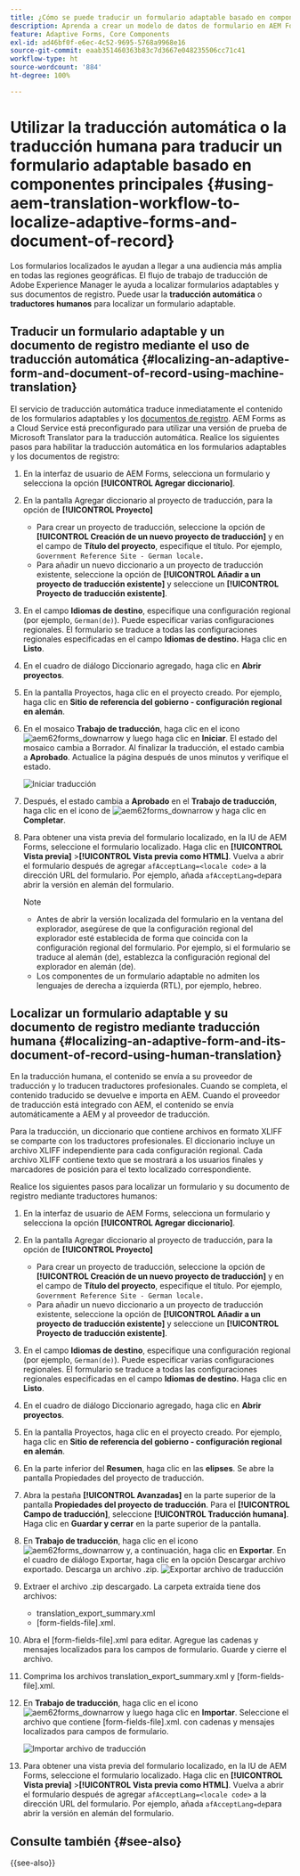 ```yaml
---
title: ¿Cómo se puede traducir un formulario adaptable basado en componentes principales?
description: Aprenda a crear un modelo de datos de formulario en AEM Forms, probarlo con datos y servicios de ejemplo y configurar varias opciones para un modelo.
feature: Adaptive Forms, Core Components
exl-id: ad46bf0f-e6ec-4c52-9695-5768a9968e16
source-git-commit: eaab351460363b83c7d3667e048235506cc71c41
workflow-type: ht
source-wordcount: '884'
ht-degree: 100%

---
```


# Utilizar la traducción automática o la traducción humana para traducir un formulario adaptable basado en componentes principales {#using-aem-translation-workflow-to-localize-adaptive-forms-and-document-of-record}

Los formularios localizados le ayudan a llegar a una audiencia más amplia en todas las regiones geográficas. El flujo de trabajo de traducción de Adobe Experience Manager le ayuda a localizar formularios adaptables y sus documentos de registro. Puede usar la **traducción automática** o **traductores humanos** para localizar un formulario adaptable.

## Traducir un formulario adaptable y un documento de registro mediante el uso de traducción automática {#localizing-an-adaptive-form-and-document-of-record-using-machine-translation}

El servicio de traducción automática traduce inmediatamente el contenido de los formularios adaptables y los [documentos de registro](/help/forms/generate-document-of-record-core-components.md). AEM Forms as a Cloud Service está preconfigurado para utilizar una versión de prueba de Microsoft Translator para la traducción automática. Realice los siguientes pasos para habilitar la traducción automática en los formularios adaptables y los documentos de registro:

1. En la interfaz de usuario de AEM Forms, selecciona un formulario y selecciona la opción **[!UICONTROL Agregar diccionario]**.
1. En la pantalla Agregar diccionario al proyecto de traducción, para la opción de **[!UICONTROL Proyecto]**

   * Para crear un proyecto de traducción, seleccione la opción de **[!UICONTROL Creación de un nuevo proyecto de traducción]** y en el campo de **Título del proyecto**, especifique el título. Por ejemplo, `Government Reference Site - German locale.`
   * Para añadir un nuevo diccionario a un proyecto de traducción existente, seleccione la opción de **[!UICONTROL Añadir a un proyecto de traducción existente]** y seleccione un **[!UICONTROL Proyecto de traducción existente]**.
1. En el campo **Idiomas de destino**, especifique una configuración regional (por ejemplo, `German(de)`). Puede especificar varias configuraciones regionales. El formulario se traduce a todas las configuraciones regionales especificadas en el campo **Idiomas de destino.** Haga clic en **Listo**.
1. En el cuadro de diálogo Diccionario agregado, haga clic en **Abrir proyectos**.
1. En la pantalla Proyectos, haga clic en el proyecto creado. Por ejemplo, haga clic en **Sitio de referencia del gobierno - configuración regional en alemán**.
1. En el mosaico **Trabajo de traducción**, haga clic en el icono ![aem62forms_downarrow](assets/aem62forms_downarrow.png) y luego haga clic en **Iniciar**. El estado del mosaico cambia a Borrador. Al finalizar la traducción, el estado cambia a **Aprobado**. Actualice la página después de unos minutos y verifique el estado.

   ![Iniciar traducción](/help/forms/assets/adaptive-forms-core-components-start-translation.png)
1. Después, el estado cambia a **Aprobado** en el **Trabajo de traducción**, haga clic en el icono de ![aem62forms_downarrow](assets/aem62forms_downarrow.png) y haga clic en **Completar**.

1. Para obtener una vista previa del formulario localizado, en la IU de AEM Forms, seleccione el formulario localizado. Haga clic en **[!UICONTROL Vista previa]** >**[!UICONTROL Vista previa como HTML]**. Vuelva a abrir el formulario después de agregar `afAcceptLang=<locale code>` a la dirección URL del formulario. Por ejemplo, añada `afAcceptLang=de`para abrir la versión en alemán del formulario.


   >[!NOTE]
   >
   >* Antes de abrir la versión localizada del formulario en la ventana del explorador, asegúrese de que la configuración regional del explorador esté establecida de forma que coincida con la configuración regional del formulario. Por ejemplo, si el formulario se traduce al alemán (de), establezca la configuración regional del explorador en alemán (de).
   >* Los componentes de un formulario adaptable no admiten los lenguajes de derecha a izquierda (RTL), por ejemplo, hebreo.

<!-- 
   Along with the Adaptive form, the auto-generated document of record is also localized.

   For more information on Document of Record settings and configuration, see:

   [Document of Record Template](/help/forms/using/generate-document-of-record-for-non-xfa-based-adaptive-forms.md#p-document-of-record-template-configuration-p)

   [Document of Record settings](/help/forms/using/generate-document-of-record-for-non-xfa-based-adaptive-forms.md#p-document-of-record-settings-p)

1. [Customize the branding information of the document of record](/help/forms/using/generate-document-of-record-for-non-xfa-based-adaptive-forms.md) and ensure that the browser locale is set to the same language to which you have localized the Adaptive Form using machine language. The browser locale helps localize the branding information in the document of record.
1. To view the localized document of record, select Generate Preview. The document of record PDF is generated and opened in a new tab in your browser.

-->

## Localizar un formulario adaptable y su documento de registro mediante traducción humana {#localizing-an-adaptive-form-and-its-document-of-record-using-human-translation}

En la traducción humana, el contenido se envía a su proveedor de traducción y lo traducen traductores profesionales. Cuando se completa, el contenido traducido se devuelve e importa en AEM. Cuando el proveedor de traducción está integrado con AEM, el contenido se envía automáticamente a AEM y al proveedor de traducción.

Para la traducción, un diccionario que contiene archivos en formato XLIFF se comparte con los traductores profesionales. El diccionario incluye un archivo XLIFF independiente para cada configuración regional. Cada archivo XLIFF contiene texto que se mostrará a los usuarios finales y marcadores de posición para el texto localizado correspondiente.

Realice los siguientes pasos para localizar un formulario y su documento de registro mediante traductores humanos:

1. En la interfaz de usuario de AEM Forms, selecciona un formulario y selecciona la opción **[!UICONTROL Agregar diccionario]**.
1. En la pantalla Agregar diccionario al proyecto de traducción, para la opción de **[!UICONTROL Proyecto]**

   * Para crear un proyecto de traducción, seleccione la opción de **[!UICONTROL Creación de un nuevo proyecto de traducción]** y en el campo de **Título del proyecto**, especifique el título. Por ejemplo, `Government Reference Site - German locale.`
   * Para añadir un nuevo diccionario a un proyecto de traducción existente, seleccione la opción de **[!UICONTROL Añadir a un proyecto de traducción existente]** y seleccione un **[!UICONTROL Proyecto de traducción existente]**.
1. En el campo **Idiomas de destino**, especifique una configuración regional (por ejemplo, `German(de)`). Puede especificar varias configuraciones regionales. El formulario se traduce a todas las configuraciones regionales especificadas en el campo **Idiomas de destino.** Haga clic en **Listo**.
1. En el cuadro de diálogo Diccionario agregado, haga clic en **Abrir proyectos**.
1. En la pantalla Proyectos, haga clic en el proyecto creado. Por ejemplo, haga clic en **Sitio de referencia del gobierno - configuración regional en alemán**.
1. En la parte inferior del **Resumen**, haga clic en las **elipses**. Se abre la pantalla Propiedades del proyecto de traducción.
1. Abra la pestaña **[!UICONTROL Avanzadas]** en la parte superior de la pantalla **Propiedades del proyecto de traducción**. Para el **[!UICONTROL Campo de traducción]**, seleccione **[!UICONTROL Traducción humana]**. Haga clic en **Guardar y cerrar** en la parte superior de la pantalla.
1. En **Trabajo de traducción**, haga clic en el icono ![aem62forms_downarrow](assets/aem62forms_downarrow.png) y, a continuación, haga clic en **Exportar**. En el cuadro de diálogo Exportar, haga clic en la opción Descargar archivo exportado. Descarga un archivo .zip.
   ![Exportar archivo de traducción](/help/forms/assets/adaptive-forms-core-components-start-translation-export.png)
1. Extraer el archivo .zip descargado. La carpeta extraída tiene dos archivos:
   * translation_export_summary.xml
   * [form-fields-file].xml.
1. Abra el [form-fields-file].xml para editar. Agregue las cadenas y mensajes localizados para los campos de formulario. Guarde y cierre el archivo.
1. Comprima los archivos translation_export_summary.xml y [form-fields-file].xml.
1. En **Trabajo de traducción**, haga clic en el icono ![aem62forms_downarrow](assets/aem62forms_downarrow.png) y luego haga clic en **Importar**. Seleccione el archivo que contiene [form-fields-file].xml. con cadenas y mensajes localizados para campos de formulario.

   ![Importar archivo de traducción](/help/forms/assets/adaptive-forms-core-components-start-translation-import.png)

1. Para obtener una vista previa del formulario localizado, en la IU de AEM Forms, seleccione el formulario localizado. Haga clic en **[!UICONTROL Vista previa]** >**[!UICONTROL Vista previa como HTML]**. Vuelva a abrir el formulario después de agregar `afAcceptLang=<locale code>` a la dirección URL del formulario. Por ejemplo, añada `afAcceptLang=de`para abrir la versión en alemán del formulario.

## Consulte también {#see-also}

{{see-also}}